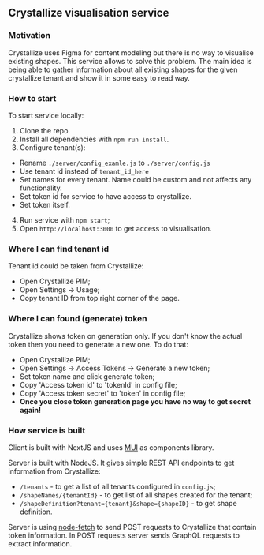 ## Crystallize visualisation service

### Motivation

Crystallize uses Figma for content modeling but there is no way to visualise existing shapes. This service allows to solve this problem.
The main idea is being able to gather information about all existing shapes for the given crystallize tenant and show it in some easy to read way.

### How to start
To start service locally:
1. Clone the repo.
2. Install all dependencies with `npm run install`.
3. Configure tenant(s): 
  - Rename `./server/config_examle.js` to `./server/config.js`
  - Use tenant id instead of `tenant_id_here`
  - Set names for every tenant. Name could be custom and not affects any functionality.
  - Set token id for service to have access to crystallize.
  - Set token itself.
4. Run service with `npm start`;
5. Open `http://localhost:3000` to get access to visualisation.

### Where I can find tenant id
Tenant id could be taken from Crystallize:
- Open Crystallize PIM;
- Open Settings -> Usage;
- Copy tenant ID from top right corner of the page.

### Where I can found (generate) token
Crystallize shows token on generation only. If you don't know the actual token then you need to generate a new one. To do that:
- Open Crystallize PIM;
- Open Settings -> Access Tokens -> Generate a new token;
- Set token name and click generate token;
- Copy 'Access token id' to 'tokenId' in config file;
- Copy 'Access token secret' to 'token' in config file;
- **Once you close token generation page you have no way to get secret again!**

### How service is built

Client is built with NextJS and uses [MUI](https://mui.com/) as components library.

Server is built with NodeJS. It gives simple REST API endpoints to get information from Crystallize:
- `/tenants` - to get a list of all tenants configured in `config.js`;
- `/shapeNames/{tenantId}` - to get list of all shapes created for the tenant;
- `/shapeDefinition?tenant={tenant}&shape={shapeID}` - to get shape definition.

Server is using [node-fetch](https://github.com/node-fetch/node-fetch) to send POST requests to Crystallize that contain token information. 
In POST requests server sends GraphQL requests to extract information.